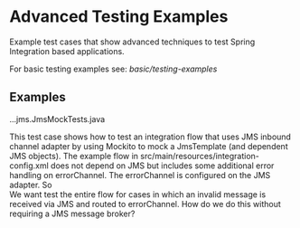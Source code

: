Advanced Testing Examples
=========================

Example test cases that show advanced techniques to test Spring Integration based applications. 

For basic testing examples see: *basic/testing-examples*

## Examples

...jms.JmsMockTests.java

This test case shows how to test an integration flow that uses JMS inbound channel adapter
by using Mockito to mock a JmsTemplate (and dependent JMS objects). The example flow in
src/main/resources/integration-config.xml does not depend on JMS but includes some additional
error handling on errorChannel.  The errorChannel is configured on the JMS adapter. So  
We want test the entire flow for cases in which an invalid message is received via JMS and routed
to errorChannel. How do we do this without requiring a JMS message broker?